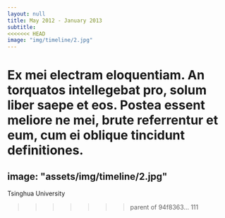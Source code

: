 ```yaml
---
layout: null
title: May 2012 - January 2013
subtitle:
<<<<<<< HEAD
image: "img/timeline/2.jpg"
---
```

Ex mei electram eloquentiam. An torquatos intellegebat pro, solum liber saepe et eos. Postea essent meliore ne mei, brute referrentur et eum, cum ei oblique tincidunt definitiones.
=======
image: "assets/img/timeline/2.jpg"
---
Tsinghua University
>>>>>>> parent of 94f8363... 111
